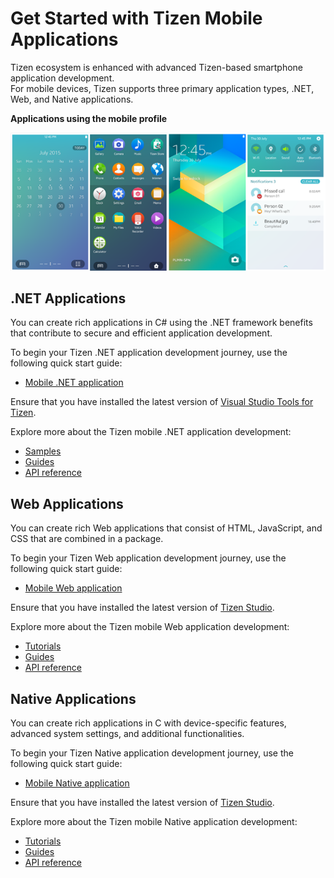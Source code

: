 # Get Started with Tizen Mobile Applications

Tizen ecosystem is enhanced with advanced Tizen-based smartphone application development.  
For mobile devices, Tizen supports three primary application types, .NET, Web, and Native applications.

**Applications using the mobile profile**

![Applications using the mobile profile](media/profile_mobile.png)

## .NET Applications
You can create rich applications in C# using the .NET framework benefits that contribute to secure and efficient application development. 

To begin your Tizen .NET application development journey, use the following quick start guide:
-   [Mobile .NET application](/application/dotnet/get-started/mobile/first-app.md)

Ensure that you have installed the latest version of [Visual Studio Tools for Tizen](https://marketplace.visualstudio.com/items?itemName=tizen.VSToolsforTizen).
	
Explore more about the Tizen mobile .NET application development:
-   [Samples](/application/dotnet/samples/?profiles=%5B"Mobile"%5D)	
-   [Guides](/application/dotnet/guides/)
-   [API reference ](/application/dotnet/api/overview.md)

## Web Applications
You can create rich Web applications that consist of HTML, JavaScript, and CSS that are combined in a package. 

To begin your Tizen Web application development journey, use the following quick start guide:
-   [Mobile Web application](/application/web/get-started/mobile/first-app.md)

Ensure that you have installed the latest version of [Tizen Studio](https://developer.tizen.org/development/tizen-studio/download).

Explore more about the Tizen mobile Web application development:
-   [Tutorials](/application/web/tutorials/overview.md)
-   [Guides](/application/web/guides/index.md)
-   [API reference](/application/web/api/index.md) 

## Native Applications
You can create rich applications in C with device-specific features, advanced system settings, and additional functionalities.

To begin your Tizen Native application development journey, use the following quick start guide:
-   [Mobile Native application](/application/native/get-started/mobile/first-app.md)

Ensure that you have installed the latest version of [Tizen Studio](https://developer.tizen.org/development/tizen-studio/download).

Explore more about the Tizen mobile Native application development:
-   [Tutorials](/application/native/tutorials/overview.md)
-   [Guides](/application/native/guides/index.md)
-   [API reference](/application/native/api/overview.md)

